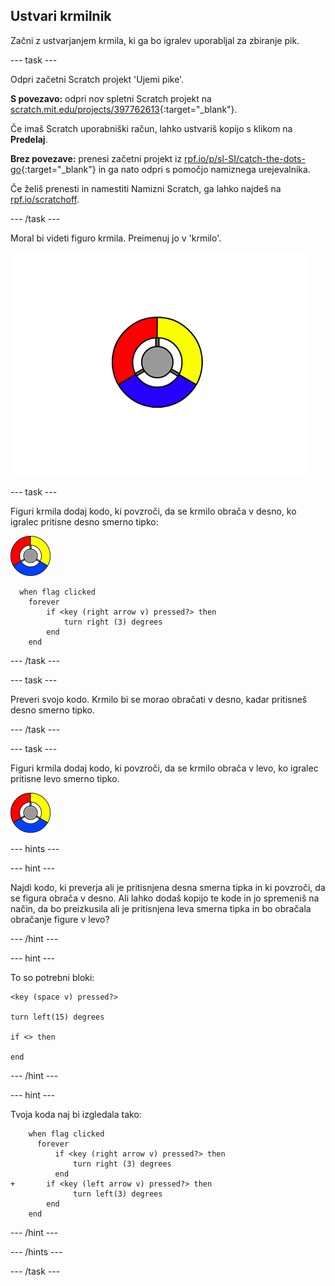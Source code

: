 ## Ustvari krmilnik

Začni z ustvarjanjem krmila, ki ga bo igralev uporabljal za zbiranje pik.

--- task ---

Odpri začetni Scratch projekt 'Ujemi pike'.

**S povezavo:** odpri nov spletni Scratch projekt na [scratch.mit.edu/projects/397762613](https://scratch.mit.edu/projects/397762613){:target="_blank"}.

Če imaš Scratch uporabniški račun, lahko ustvariš kopijo s klikom na **Predelaj**.

**Brez povezave:** prenesi začetni projekt iz [rpf.io/p/sl-SI/catch-the-dots-go](https://rpf.io/p/sl-SI/catch-the-dots-go){:target="_blank"} in ga nato odpri s pomočjo namiznega urejevalnika.

Če želiš prenesti in namestiti Namizni Scratch, ga lahko najdeš na [rpf.io/scratchoff](https://rpf.io/scratchoff).

--- /task ---

Moral bi videti figuro krmila. Preimenuj jo v 'krmilo'.

![posnetek zaslona](images/dots-controller.png)

--- task ---

Figuri krmila dodaj kodo, ki povzroči, da se krmilo obrača v desno, ko igralec pritisne desno smerno tipko:

![Figura krmila](images/controller-sprite.png)

```blocks3
  when flag clicked
	forever
		if <key (right arrow v) pressed?> then
			turn right (3) degrees
		end
	end
```

--- /task ---

--- task ---

Preveri svojo kodo. Krmilo bi se morao obračati v desno, kadar pritisneš desno smerno tipko.

--- /task ---

--- task ---

Figuri krmila dodaj kodo, ki povzroči, da se krmilo obrača v levo, ko igralec pritisne levo smerno tipko.

![Figura krmila](images/controller-sprite.png)

--- hints ---


--- hint ---

Najdi kodo, ki preverja ali je pritisnjena desna smerna tipka in ki povzroči, da se figura obrača v desno. Ali lahko dodaš kopijo te kode in jo spremeniš na način, da bo preizkusila ali je pritisnjena leva smerna tipka in bo obračala obračanje figure v levo?

--- /hint ---

--- hint ---

To so potrebni bloki:

```blocks3
<key (space v) pressed?>

turn left(15) degrees

if <> then

end
```

--- /hint ---

--- hint ---

Tvoja koda naj bi izgledala tako:

```blocks3
    when flag clicked
	  forever
		  if <key (right arrow v) pressed?> then
			  turn right (3) degrees
		  end
+ 		if <key (left arrow v) pressed?> then
			  turn left(3) degrees
		end
	end
```

--- /hint ---

--- /hints ---

--- /task ---
